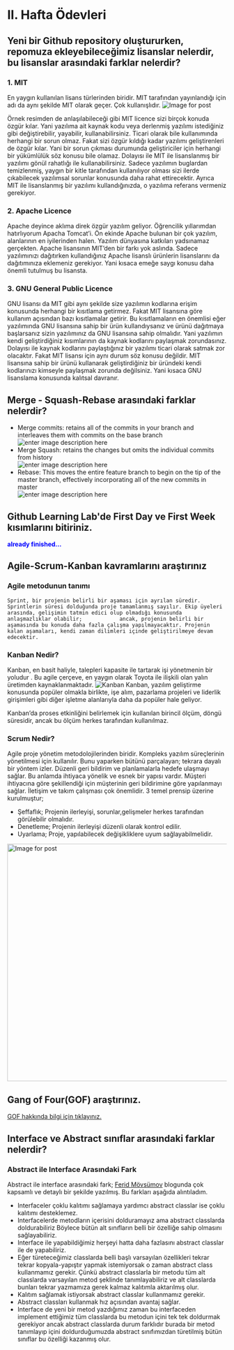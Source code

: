 # II. Hafta Ödevleri

<h2> <strong>Yeni bir Github repository oluştururken, repomuza ekleyebileceğimiz lisanslar nelerdir, bu lisanslar arasındaki farklar nelerdir? </strong> </h2>
 
 <h3>1. MIT</h3>
 En yaygın kullanılan lisans türlerinden biridir. MIT tarafından yayınlandığı için adı da aynı şekilde MIT olarak geçer. Çok kullanışlıdır.
 
 <img src="https://miro.medium.com/max/1221/1*S6iMHfBXUJv07vyn5mo2RQ.png" alt="Image for post" title="Github’dan bir MIT Licence örneği">
 
 Örnek resimden de anlaşılabileceği gibi MIT licence sizi birçok konuda özgür kılar. Yani yazılıma ait kaynak kodu veya derlenmiş yazılımı istediğiniz gibi değiştirebilir, yayabilir, kullanabilirsiniz. Ticari olarak bile kullanımında herhangi bir sorun olmaz. Fakat sizi özgür kıldığı kadar yazılımı geliştirenleri de özgür kılar. Yani bir sorun çıkması durumunda geliştiriciler için herhangi bir yükümlülük söz konusu bile olamaz. Dolayısı ile MIT ile lisanslanmış bir yazılımı gönül rahatlığı ile kullanabilirsiniz. Sadece yazılımın buglardan temizlenmiş, yaygın bir kitle tarafından kullanılıyor olması sizi ilerde çıkabilecek yazılımsal sorunlar konusunda daha rahat ettirecektir.
Ayrıca MIT ile lisanslanmış bir yazılımı kullandığınızda, o yazılıma referans vermeniz gerekiyor.
 
 <h3>2. Apache Licence</h3>
Apache deyince aklıma direk özgür yazılım geliyor. Öğrencilik yıllarımdan hatırlıyorum Apacha Tomcat’i. Ön ekinde Apache bulunan bir çok yazılım, alanlarının en iyilerinden halen. Yazılım dünyasına katkıları yadsınamaz gerçekten.
Apache lisansının MIT’den bir farkı yok aslında. Sadece yazılımınızı dağıtırken kullandığınız Apache lisanslı ürünlerin lisanslarını da dağıtımınıza eklemeniz gerekiyor. Yani kısaca emeğe saygı konusu daha önemli tutulmuş bu lisansta.

 <h3>3. GNU General Public Licence</h3>
GNU lisansı da MIT gibi aynı şekilde size yazılımın kodlarına erişim konusunda herhangi bir kısıtlama getirmez. Fakat MIT lisansına göre kullanım açısından bazı kısıtlamalar getirir. Bu kısıtlamaların en önemlisi eğer yazılımında GNU lisansına sahip bir ürün kullandıysanız ve ürünü dağıtmaya başlarsanız sizin yazılımınız da GNU lisansına sahip olmalıdır. Yani yazılımın kendi geliştirdiğiniz kısımlarının da kaynak kodlarını paylaşmak zorundasınız. Dolayısı ile kaynak kodlarını paylaştığınız bir yazılımı ticari olarak satmak zor olacaktır.
Fakat MIT lisansı için aynı durum söz konusu değildir. MIT lisansına sahip bir ürünü kullanarak geliştirdiğiniz bir üründeki kendi kodlarınızı kimseyle paylaşmak zorunda değilsiniz. Yani kısaca GNU lisanslama konusunda kalıtsal davranır.
 
 
 
 <h2><strong>Merge - Squash-Rebase arasındaki farklar nelerdir?</strong></h2>
 <ul>
 <li>Merge commits: retains all of the commits in your branch and interleaves them with commits on the base branch</li>
    <img src="https://i.stack.imgur.com/3GuQE.png" alt="enter image description here">
 
 <li>Merge Squash: retains the changes but omits the individual commits from history</li>
    <img src="https://i.stack.imgur.com/Lh9LK.png" alt="enter image description here">
   
 <li>Rebase: This moves the entire feature branch to begin on the tip of the master branch, effectively incorporating all of the new commits in master</li>
    <img src="https://i.stack.imgur.com/1tGHe.png" alt="enter image description here">

 </ul>
 
 <h2><strong>Github Learning Lab'de First Day ve First Week kısımlarını bitiriniz.</strong></h2>
 <div style="color:blue"><strong>already finished...</strong></div>
 
 <h2><strong>Agile-Scrum-Kanban kavramlarını araştırınız</strong></h2>
   <h3>Agile metodunun tanımı</h3>

    Sprint, bir projenin belirli bir aşaması için ayrılan süredir. Sprintlerin süresi dolduğunda proje tamamlanmış sayılır. Ekip üyeleri arasında, gelişimin tatmin edici olup olmadığı konusunda anlaşmazlıklar olabilir;            ancak, projenin belirli bir aşamasında bu konuda daha fazla çalışma yapılmayacaktır. Projenin kalan aşamaları, kendi zaman dilimleri içinde geliştirilmeye devam edecektir.
 
   <h3>Kanban Nedir?</h3>

   Kanban, en basit haliyle, talepleri kapasite ile tartarak işi yönetmenin bir yoludur . Bu agile çerçeve, en yaygın olarak Toyota ile ilişkili olan yalın üretimden kaynaklanmaktadır.
     <img src="https://i1.wp.com/cdn-images-1.medium.com/max/1000/0*-WYIDPtZiUKBvKtx.png?w=750&amp;ssl=1" data-recalc-dims="1" class="jetpack-lazy-image jetpack-lazy-image--handled" data-lazy-loaded="1"  title="Kanban"> 
     Kanban, yazılım geliştirme konusunda popüler olmakla birlikte, işe alım, pazarlama projeleri ve liderlik girişimleri gibi diğer işletme alanlarıyla daha da popüler hale geliyor.

   Kanban’da proses etkinliğini belirlemek için kullanılan birincil ölçüm, döngü süresidir, ancak bu ölçüm herkes tarafından kullanılmaz.
   <h3>Scrum Nedir?</h3>
   
   Agile proje yönetim metodolojilerinden biridir. Kompleks yazılım süreçlerinin yönetilmesi için kullanılır. Bunu yaparken bütünü parçalayan; tekrara dayalı bir yöntem izler. Düzenli geri bildirim ve planlamalarla hedefe ulaşmayı sağlar. Bu anlamda ihtiyaca yönelik ve esnek bir yapısı vardır. Müşteri ihtiyacına göre şekillendiği için müşterinin geri bildirimine göre yapılanmayı sağlar. İletişim ve takım çalışması çok önemlidir. 3 temel prensip üzerine kurulmuştur;
<ul>
<li>Şeffaflık; Projenin ilerleyişi, sorunlar,gelişmeler herkes tarafından görülebilir olmalıdır.</li>
 <li>Denetleme; Projenin ilerleyişi düzenli olarak kontrol edilir.</li>
 <li>Uyarlama; Proje, yapılabilecek değişikliklere uyum sağlayabilmelidir.</li>
</ul>
     <img alt="Image for post" width="640" height="544" src="https://miro.medium.com/max/800/0*Yn_O2-N315idD9Du.jpg" sizes="640px">
 
 <h2><strong>Gang of Four(GOF) araştırınız.</strong></h2>
    <a href="https://www.javabrahman.com/design-patterns/gof-gang-four-design-patterns/" target="_blank">GOF hakkında bilgi için tıklayınız.</a>
 
 <h2><strong>Interface ve Abstract sınıflar arasındaki farklar nelerdir?</strong></h2>
  <h3>Abstract ile Interface Arasındaki Fark</h3>
   Abstract ile interface arasındaki fark; <a href="http://www.movsumov.com/author/admin/Ferid" target="_blank">Ferid Mövsümov</a> blogunda çok kapsamlı ve detaylı bir şekilde yazılmış. Bu farkları aşağıda alıntıladım.

   <ul>
   <li>Interfaceler çoklu kalıtımı sağlamaya yardımcı abstract classlar ise çoklu kalıtımı desteklemez.</li>
   <li>Interfacelerde metodların içerisini dolduramayız ama abstract classlarda doldurabiliriz Böylece bütün alt sınıfların belli bir özelliğe sahip olmasını sağlayabiliriz.</li>
   <li>Interface ile yapabildiğimiz herşeyi hatta daha fazlasını abstract classlar ile de yapabiliriz.</li>
   <li>Eğer türeteceğimiz classlarda belli başlı varsayılan özellikleri tekrar tekrar kopyala-yapıştır yapmak istemiyorsak o zaman abstract class kullanmamız gerekir. Çünkü            abstract classlarla bir metodu tüm alt classlarda varsayılan metod şeklinde tanımlayabiliriz ve alt classlarda bunları tekrar yazmamıza gerek kalmaz kalıtımla aktarılmış        olur.</li>
   <li>Kalıtım sağlamak istiyorsak abstract classlar kullanmamız gerekir.</li>
   <li>Abstract classları kullanmak hız açısından avantaj sağlar.</li>
   <li>Interface de yeni bir metod yazdığımız zaman bu interfaceden implement ettiğimiz tüm classlarda bu metodun içini tek tek doldurmak gerekiyor ancak abstract classlarda           durum farklıdır burada bir metod tanımlayıp içini doldurduğumuzda abstract sınıfımızdan türetilmiş bütün sınıflar bu özelliği kazanmış olur.</li>
   
   </ul>
  
